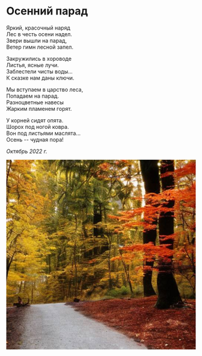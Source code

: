# Осенний парад

Яркий, красочный наряд  
Лес в честь осени надел.  
Звери вышли на парад,  
Ветер гимн лесной запел.

Закружились в хороводе  
Листья, ясные лучи.  
Заблестели чисты воды...  
К сказке нам даны ключи.

Мы вступаем в царство леса,  
Попадаем на парад.  
Разноцветные навесы  
Жарким пламенем горят.

У корней сидят опята.  
Шорох под ногой ковра.  
Вон под листьями маслята...  
Осень -- чудная пора!

*Октябрь 2022 г.*

![Осенний парад](../images/autumn-parade.jpg)